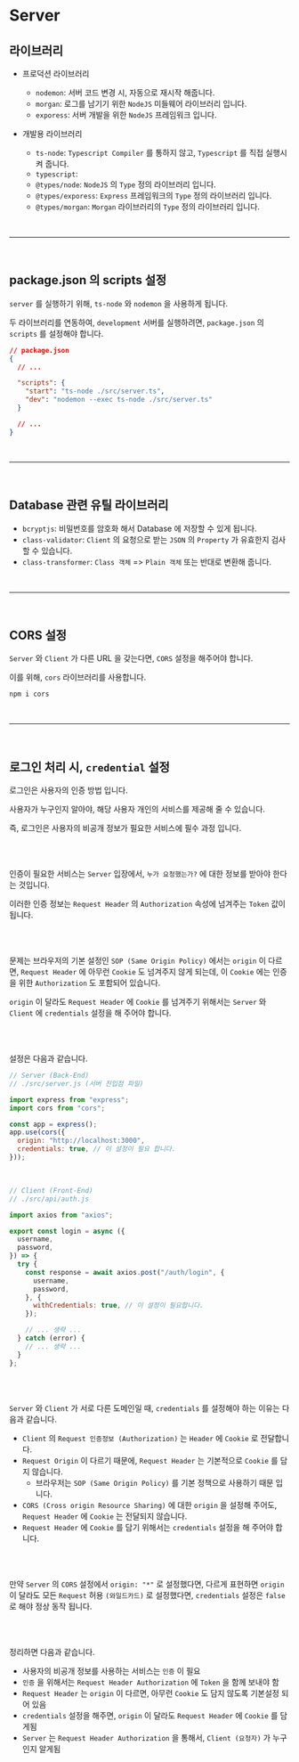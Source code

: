 # Server

## 라이브러리

* 프로덕션 라이브러리
  * `nodemon`: 서버 코드 변경 시, 자동으로 재시작 해줍니다.
  * `morgan`: 로그를 남기기 위한 `NodeJS` 미들웨어 라이브러리 입니다.
  * `exporess`: 서버 개발을 위한 `NodeJS` 프레임워크 입니다.

* 개발용 라이브러리
  * `ts-node`: `Typescript Compiler` 를 통하지 않고, `Typescript` 를 직접 실행시켜 줍니다.
  * `typescript`: 
  * `@types/node`: `NodeJS` 의 `Type` 정의 라이브러리 입니다.
  * `@types/exporess`: `Express` 프레임워크의 `Type` 정의 라이브러리 입니다.
  * `@types/morgan`: `Morgan` 라이브러리의 `Type` 정의 라이브러리 입니다.



<br /><hr /><br />



## package.json 의 scripts 설정

`server` 를 실행하기 위해, `ts-node` 와 `nodemon` 을 사용하게 됩니다.

두 라이브러리를 연동하여, `development` 서버를 실행하려면, `package.json` 의 `scripts` 를 설정해야 합니다.

```json
// package.json
{
  // ...

  "scripts": {
    "start": "ts-node ./src/server.ts",
    "dev": "nodemon --exec ts-node ./src/server.ts"
  }

  // ...
}
```



<br /><hr /><br />



## Database 관련 유틸 라이브러리

* `bcryptjs`: 비밀번호를 암호화 해서 Database 에 저장할 수 있게 됩니다.
* `class-validator`: `Client` 의 요청으로 받는 `JSON` 의 `Property` 가 유효한지 검사할 수 있습니다.
* `class-transformer`: `Class 객체` => `Plain 객체` 또는 반대로 변환해 줍니다.



<br /><hr /><br />



## CORS 설정

`Server` 와 `Client` 가 다른 URL 을 갖는다면, `CORS` 설정을 해주어야 합니다.

이를 위해, `cors` 라이브러리를 사용합니다.

```bash
npm i cors
```



<br /><hr /><br />



## 로그인 처리 시, `credential` 설정

로그인은 사용자의 인증 방법 입니다.

사용자가 누구인지 알아야, 해당 사용자 개인의 서비스를 제공해 줄 수 있습니다.

즉, 로그인은 사용자의 비공개 정보가 필요한 서비스에 필수 과정 입니다.


<br /><br />


인증이 필요한 서비스는 `Server` 입장에서, `누가 요청했는가?` 에 대한 정보를 받아야 한다는 것입니다.

이러한 인증 정보는 `Request Header` 의 `Authorization` 속성에 넘겨주는 `Token` 값이 됩니다.


<br /><br />


문제는 브라우저의 기본 설정인 `SOP (Same Origin Policy)` 에서는 `origin` 이 다르면, `Request Header` 에 아무런 `Cookie` 도 넘겨주지 않게 되는데, 이 `Cookie` 에는 인증을 위한 `Authorization` 도 포함되어 있습니다.

`origin` 이 달라도 `Request Header` 에 `Cookie` 를 넘겨주기 위해서는 `Server` 와 `Client` 에 `credentials` 설정을 해 주어야 합니다.


<br /><br />


설정은 다음과 같습니다.

```javascript
// Server (Back-End)
// ./src/server.js (서버 진입점 파일)

import express from "express";
import cors from "cors";

const app = express();
app.use(cors({
  origin: "http://localhost:3000",
  credentials: true, // 이 설정이 필요 합니다.
}));
```

<br />

```javascript
// Client (Front-End)
// ./src/api/auth.js

import axios from "axios";

export const login = async ({
  username,
  password,
}) => {
  try {
    const response = await axios.post("/auth/login", {
      username,
      password,
    }, {
      withCredentials: true, // 이 설정이 필요합니다.
    });

    // ... 생략 ...
  } catch (error) {
    // ... 생략 ...
  }
};
```


<br /><br />


`Server` 와 `Client` 가 서로 다른 도메인일 때, `credentials` 를 설정해야 하는 이유는 다음과 같습니다.

* `Client` 의 `Request 인증정보 (Authorization)` 는 `Header` 에 `Cookie` 로 전달합니다.
* `Request Origin` 이 다르기 때문에, `Request Header` 는 기본적으로 `Cookie` 를 담지 않습니다.
    * 브라우저는 `SOP (Same Origin Policy)` 를 기본 정책으로 사용하기 때문 입니다.
* `CORS (Cross origin Resource Sharing)` 에 대한 `origin` 을 설정해 주어도, `Request Header` 에 `Cookie` 는 전달되지 않습니다.
* `Request Header` 에 `Cookie` 를 담기 위해서는 `credentials` 설정을 해 주어야 합니다.


<br /><br />


만약 `Server` 의 `CORS` 설정에서 `origin: "*"` 로 설정했다면, 다르게 표현하면 `origin` 이 달라도 모든 `Request` 허용 `(와일드카드)` 로 설정했다면, `credentials` 설정은 `false` 로 해야 정상 동작 됩니다.


<br /><br />


정리하면 다음과 같습니다.

* 사용자의 비공개 정보를 사용하는 서비스는 `인증` 이 필요
* `인증` 을 위해서는 `Request Header Authorization` 에 `Token` 을 함께 보내야 함
* `Request Header` 는 `origin` 이 다르면, 아무런 `Cookie` 도 담지 않도록 기본설정 되어 있음
* `credentials` 설정을 해주면, `origin` 이 달라도 `Request Header` 에 `Cookie` 를 담게됨
* `Server` 는 `Request Header Authorization` 을 통해서, `Client (요청자)` 가 누구인지 알게됨